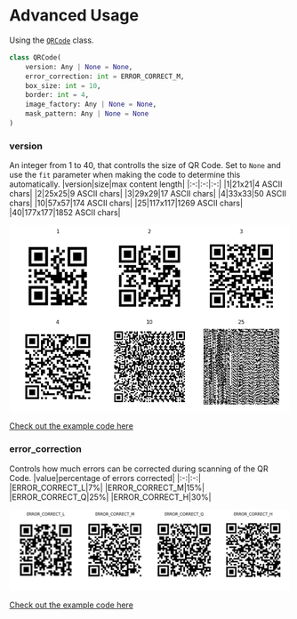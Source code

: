 # Advanced Usage
Using the [`QRCode`](../qrcode/main.py#L77) class.
```python
class QRCode(
    version: Any | None = None,
    error_correction: int = ERROR_CORRECT_M,
    box_size: int = 10,
    border: int = 4,
    image_factory: Any | None = None,
    mask_pattern: Any | None = None
)
```

### version
An integer from 1 to 40, that controlls the size of QR Code. Set to `None` and use the `fit` parameter when making the code to determine this automatically.
|version|size|max content length|
|:-:|:-:|:-:|
|1|21x21|4 ASCII chars|
|2|25x25|9 ASCII chars|
|3|29x29|17 ASCII chars|
|4|33x33|50 ASCII chars|
|10|57x57|174 ASCII chars|
|25|117x117|1269 ASCII chars|
|40|177x177|1852 ASCII chars|

![](./examples/version.png)

[Check out the example code here](./examples/version.py)

### error_correction
Controls how much errors can be corrected during scanning of the QR Code.
|value|percentage of errors corrected|
|:-:|:-:|
|ERROR_CORRECT_L|7%|
|ERROR_CORRECT_M|15%|
|ERROR_CORRECT_Q|25%|
|ERROR_CORRECT_H|30%|

![](./examples/error_correction.png)

[Check out the example code here](./examples/error_correction.py)